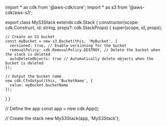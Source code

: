 import * as cdk from '@aws-cdk/core';
import * as s3 from '@aws-cdk/aws-s3';

export class MyS3Stack extends cdk.Stack {
  constructor(scope: cdk.Construct, id: string, props?: cdk.StackProps) {
    super(scope, id, props);

    // Create an S3 bucket
    const myBucket = new s3.Bucket(this, 'MyBucket', {
      versioned: true, // Enable versioning for the bucket
      removalPolicy: cdk.RemovalPolicy.DESTROY, // Delete the bucket when the stack is deleted
      autoDeleteObjects: true // Automatically delete objects when the bucket is deleted
    });

    // Output the bucket name
    new cdk.CfnOutput(this, 'BucketName', {
      value: myBucket.bucketName
    });
  }
}

// Define the app
const app = new cdk.App();

// Create the stack
new MyS3Stack(app, 'MyS3Stack');
